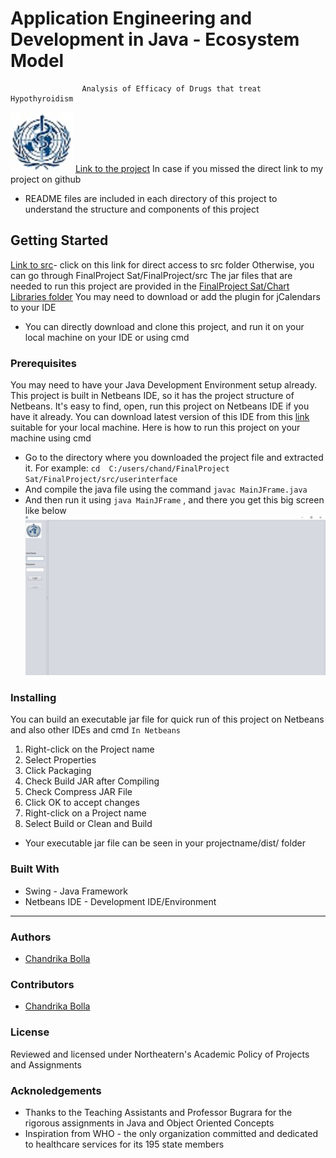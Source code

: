 # Application Engineering and Development in Java - Ecosystem Model
```
                Analysis of Efficacy of Drugs that treat Hypothyroidism
```
![](images/who-logo.jpg)
 [Link to the project](https://github.com/chandrikabolla/aed_project) In case if you missed the direct link to my project on github
 * README files are included in each directory of this project to understand the structure and components of this project
## Getting Started
 [Link to src](https://github.com/chandrikabolla/aed_project/tree/master/FinalProject%20Sat/FinalProject/src)- click on this link for direct access to src folder 
Otherwise, you can go through FinalProject Sat/FinalProject/src
The jar files that are needed to run this project are provided in the  [FinalProject Sat/Chart Libraries folder](https://github.com/chandrikabolla/aed_project/tree/master/FinalProject%20Sat/Chart%20Libraries) 
You may need to download or add the plugin for jCalendars to your IDE 
* You can directly download and clone this project, and run it on your local machine on your IDE or using cmd
### Prerequisites
You may need to have your Java Development Environment setup already.
This project is built in Netbeans IDE, so it has the project structure of Netbeans. It's easy to find, open, run this project on Netbeans IDE if you have it already.
You can download latest version of this IDE from this [link](https://netbeans.org/downloads/) suitable for your local machine.
 Here is how to run this project on your machine using cmd
* Go to the directory where you downloaded the project file and extracted it.
 For example: `cd  C:/users/chand/FinalProject Sat/FinalProject/src/userinterface `
* And compile the java file using the command `javac MainJFrame.java` 
* And then run it using `java MainJFrame` , and there you get this big screen like below
![](images/homepage.png)

 
### Installing
You can build an executable jar file for quick run of this project on Netbeans and also other IDEs and cmd
`` In Netbeans ``
1. Right-click on the Project name
2. Select Properties
3. Click Packaging
4. Check Build JAR after Compiling
5. Check Compress JAR File
6. Click OK to accept changes
7. Right-click on a Project name
8. Select Build or Clean and Build
* Your executable jar file can be seen in your projectname/dist/ folder

### Built With
* Swing - Java Framework
* Netbeans IDE - Development IDE/Environment

---

### Authors
* [Chandrika Bolla](https://github.com/chandrikabolla) 
### Contributors
* [Chandrika Bolla](https://github.com/chandrikabolla)
### License
Reviewed and licensed under Northeatern's Academic Policy of Projects and Assignments
### Acknoledgements
* Thanks to the Teaching Assistants and Professor Bugrara for the rigorous assignments in Java and Object Oriented Concepts
* Inspiration from WHO - the only organization committed and dedicated to healthcare services for its 195 state members
